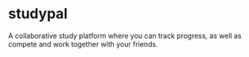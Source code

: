 # studypal
A collaborative study platform where you can track progress, as well as compete and work together with your friends.

